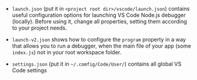 * `launch.json` (put it in `<project root dir>/vscode/launch.json`) contains useful configuration options for launching VS Code Node.js debugger (locally).
Before using it, change all properties, setting them according to your project needs. 

* `launch-v2.json` shows how to configure the `program` property in a way that allows you to run a debugger, when the main file of your app (some `index.js`) not in your root workspace folder.

* `settings.json` (put it in `~/.comfig/Code/User/`) contains all global VS Code settings 
